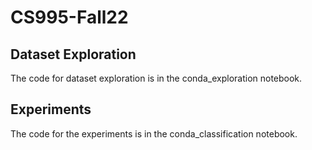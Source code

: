 # CS995-Fall22

## Dataset Exploration
The code for dataset exploration is in the conda_exploration notebook.

## Experiments
The code for the experiments is in the conda_classification notebook.
